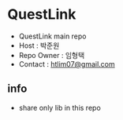 # QuestLink

- QuestLink main repo
- Host : 박준원
- Repo Owner : 임형택
- Contact : htlim07@gmail.com

## info

- share only lib in this repo
